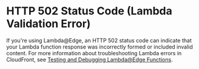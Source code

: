 # HTTP 502 Status Code \(Lambda Validation Error\)<a name="http-503-service-unavailable-lambda-function-invalid"></a>

If you're using Lambda@Edge, an HTTP 502 status code can indicate that your Lambda function response was incorrectly formed or included invalid content\. For more information about troubleshooting Lambda errors in CloudFront, see [Testing and Debugging Lambda@Edge Functions](lambda-edge-testing-debugging.md)\.
